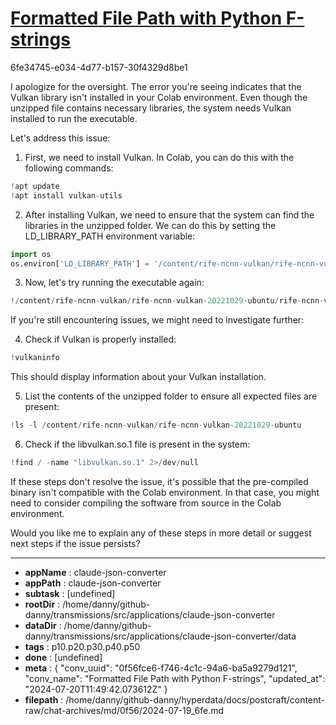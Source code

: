 # [Formatted File Path with Python F-strings](https://claude.ai/chat/0f56fce6-f746-4c1c-94a6-ba5a9279d121)

6fe34745-e034-4d77-b157-30f4329d8be1

 I apologize for the oversight. The error you're seeing indicates that the Vulkan library isn't installed in your Colab environment. Even though the unzipped file contains necessary libraries, the system needs Vulkan installed to run the executable.

Let's address this issue:

1. First, we need to install Vulkan. In Colab, you can do this with the following commands:

```python
!apt update
!apt install vulkan-utils
```

2. After installing Vulkan, we need to ensure that the system can find the libraries in the unzipped folder. We can do this by setting the LD_LIBRARY_PATH environment variable:

```python
import os
os.environ['LD_LIBRARY_PATH'] = '/content/rife-ncnn-vulkan/rife-ncnn-vulkan-20221029-ubuntu:' + os.environ.get('LD_LIBRARY_PATH', '')
```

3. Now, let's try running the executable again:

```python
!/content/rife-ncnn-vulkan/rife-ncnn-vulkan-20221029-ubuntu/rife-ncnn-vulkan -h
```

If you're still encountering issues, we might need to investigate further:

4. Check if Vulkan is properly installed:

```python
!vulkaninfo
```

This should display information about your Vulkan installation.

5. List the contents of the unzipped folder to ensure all expected files are present:

```python
!ls -l /content/rife-ncnn-vulkan/rife-ncnn-vulkan-20221029-ubuntu
```

6. Check if the libvulkan.so.1 file is present in the system:

```python
!find / -name "libvulkan.so.1" 2>/dev/null
```

If these steps don't resolve the issue, it's possible that the pre-compiled binary isn't compatible with the Colab environment. In that case, you might need to consider compiling the software from source in the Colab environment.

Would you like me to explain any of these steps in more detail or suggest next steps if the issue persists?

---

* **appName** : claude-json-converter
* **appPath** : claude-json-converter
* **subtask** : [undefined]
* **rootDir** : /home/danny/github-danny/transmissions/src/applications/claude-json-converter
* **dataDir** : /home/danny/github-danny/transmissions/src/applications/claude-json-converter/data
* **tags** : p10.p20.p30.p40.p50
* **done** : [undefined]
* **meta** : {
  "conv_uuid": "0f56fce6-f746-4c1c-94a6-ba5a9279d121",
  "conv_name": "Formatted File Path with Python F-strings",
  "updated_at": "2024-07-20T11:49:42.073612Z"
}
* **filepath** : /home/danny/github-danny/hyperdata/docs/postcraft/content-raw/chat-archives/md/0f56/2024-07-19_6fe.md